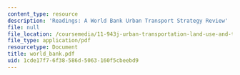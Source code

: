 ```yaml
---
content_type: resource
description: 'Readings: A World Bank Urban Transport Strategy Review'
file: null
file_location: /coursemedia/11-943j-urban-transportation-land-use-and-the-environment-spring-2002/1cde17f76f38586d5063160f5cbeebd9_world_bank.pdf
file_type: application/pdf
resourcetype: Document
title: world_bank.pdf
uid: 1cde17f7-6f38-586d-5063-160f5cbeebd9
---
```

